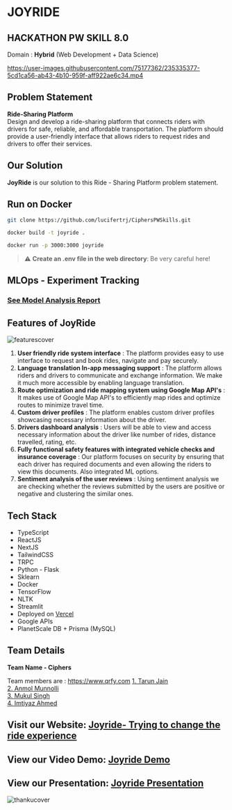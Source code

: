 # **JOYRIDE**
## HACKATHON PW SKILL 8.0

Domain : **Hybrid** (Web Development + Data Science)

https://user-images.githubusercontent.com/75177362/235335377-5cd1ca56-ab43-4b10-959f-aff922ae6c34.mp4

## Problem Statement

**Ride-Sharing Platform**  
Design and develop a ride-sharing platform that connects riders with drivers for safe,
reliable, and affordable transportation. The platform should provide a user-friendly
interface that allows riders to request rides and drivers to offer their services.

## Our Solution

**JoyRide** is our solution to this Ride - Sharing Platform problem statement.

## Run on Docker

```bash
git clone https://github.com/lucifertrj/CiphersPWSkills.git
```

```bash
docker build -t joyride .
```

```bash
docker run -p 3000:3000 joyride
```

> :warning: **Create an .env file in the web directory**: Be very careful here!

## MLOps - Experiment Tracking

### [See Model Analysis Report](https://api.wandb.ai/links/tarunwandb/l4aox03z)

## Features of JoyRide

![featurescover](https://user-images.githubusercontent.com/75177362/235335541-4fdaf3b9-d3c0-45ae-ae9a-60124106d7c1.png)


1. **User friendly ride system interface** : The platform provides easy to use interface to request and book rides, navigate and pay securely.  
2. **Language translation In-app messaging support** : The platform allows riders and drivers to communicate and exchange information. We make it much more accessible by enabling language translation.  
3. **Route optimization and ride mapping system using Google Map API's** : It makes use of Google Map API's to efficiently map rides and optimize routes to minimize travel time.   
4. **Custom driver profiles** : The platform enables custom driver profiles showcasing necessary information about the driver.
5. **Drivers dashboard analysis** : Users will be able to view and access necessary information about the driver like number of rides, distance travelled, rating, etc.
6. **Fully functional safety features with integrated vehicle checks and insurance coverage** :  Our platform focuses on security by ensuring that each driver has required documents and even allowing the riders to view this documents. Also integrated ML options.
7. **Sentiment analysis of the user reviews** : Using sentiment analysis we are checking whether the reviews submitted by the users are positive or negative and clustering the similar ones.   

## Tech Stack

- TypeScript
- ReactJS
- NextJS
- TailwindCSS
- TRPC
- Python - Flask
- Sklearn
- Docker
- TensorFlow
- NLTK
- Streamlit
- Deployed on [Vercel](https://joyride-eight.vercel.app/)
- Google APIs
- PlanetScale DB + Prisma (MySQL)

## Team Details

**Team Name - Ciphers**  

Team members are :  https://www.qrfy.com
[1. Tarun Jain](https://github.com/lucifertrj)  
[2. Anmol Munnolli](https://github.com/anmolmunnolli)  
[3. Mukul Singh](https://github.com/Z0XM)  
[4. Imtiyaz Ahmed](https://github.com/mrimti01)

## Visit our Website: [Joyride- Trying to change the ride experience](https://joyride-eight.vercel.app/)
## View our Video Demo: [Joyride Demo](https://drive.google.com/file/d/153psN4VGz0l4vdvQrxtkNTswT4fTpyXp/view?usp=sharing)
## View our Presentation: [Joyride Presentation](https://docs.google.com/presentation/d/1GrrzThJkOAfwFCjwwdLpCZFCLo0o1nNM/edit?usp=sharing&ouid=117663465741610871697&rtpof=true&sd=true)

![thankucover](https://user-images.githubusercontent.com/75177362/235335547-16c2e7e8-e3cb-441d-8b8e-eb0a28770c6f.png)

